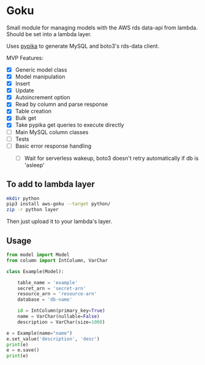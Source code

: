 # Goku

Small module for managing models with the AWS rds data-api from lambda. Should be set into a lambda layer.

Uses [pypika](https://github.com/kayak/pypika) to generate MySQL and boto3's rds-data client.


MVP Features:

- [x] Generic model class
- [x] Model manipulation
- [x] Insert
- [x] Update
- [x] Autoincrement option
- [x] Read by column and parse response
- [x] Table creation
- [x] Bulk get
- [x] Take pypika get queries to execute directly 
- [ ] Main MySQL column classes
- [ ] Tests
- [ ] Basic error response handling
    - [ ] Wait for serverless wakeup, boto3 doesn't retry automatically if db is 'asleep'


## To add to lambda layer
```bash
mkdir python
pip3 install aws-goku --target python/
zip -r python layer
```

Then just upload it to your lambda's layer.

## Usage
```python
from model import Model
from column import IntColumn, VarChar

class Example(Model):

    table_name = 'example'
    secret_arn = 'secret-arn'
    resource_arn = 'resource-arn'
    database = 'db-name'

    id = IntColumn(primary_key=True)
    name = VarChar(nullable=False)
    description = VarChar(size=1000)

e = Example(name="name")
e.set_value('description', 'desc')
print(e)
e = e.save()
print(e)
```